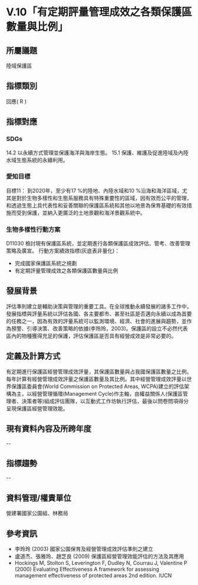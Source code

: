 # V.10「有定期評量管理成效之各類保護區數量與比例」

<script type="text/javascript" src="http://cdn.mathjax.org/mathjax/latest/MathJax.js?config=TeX-AMS-MML_HTMLorMML"></script>

## 所屬議題
陸域保護區
## 指標類別
回應( R )
## 指標對應
### SDGs
14.2
以永續方式管理並保護海洋與海岸生態。
15.1
保護、維護及促進陸域及內陸水域生態系統的永續利用。
### 愛知目標
目標11：
到2020年，至少有17 %的陸地、內陸水域和10 %沿海和海洋區域，尤其是對於生物多樣性和生態系服務具有特殊重要性的區域，因有效而公平的管理，和透過生態上具代表性和妥善關聯的保護區系統和其他以地景為保育基礎的有效措施而受到保護，並納入更廣泛的土地景觀和海洋景觀系統中。
### 生物多樣性行動方案
D11030 檢討現有保護區系統，並定期進行各類保護區成效評估、管考、改善管理策略及廣宣。
行動方案績效指標(灰底表非量化)：
* 完成國家保護區系統之規劃
* 有定期評量管理成效之各類保護區數量與比例
## 發展背景
評估準則建立是輔助決策與管理的重要工具。在全球推動永續發展的諸多工作中，發展指標與評量系統以評估各國、各主要都市、甚至社區是否邁向永續以成為首要的任務之一，因為有效的評量系統可以監測環境、經濟、社會的進展與趨勢，並作為預警、引導決策、改善策略的依據(李玲玲，2003)。保護區的設立不必然代表區內的物種獲得充足的保護，評估保護區是否具有經營成效是非常必要的。
## 定義及計算方式
有定期進行保護區經營管理成效評量，其保護區數量與占我國保護區數量之比例。
每年計算有經營管理成效評量之保護區數量及其比例。其中經營管理成效評量以世界保護區委員會(World Commission on Protected Areas, WCPA)建立的評估架構為主，以經營管理循環(Management Cycle)作主軸，由權益關係人(保護區管理者、決策者等)組成評估團隊，以互動式工作坊執行評估，最後以問卷問項得分呈現保護區經營管理效能。
## 現有資料內容及所跨年度
--
## 指標趨勢
--
## 資料管理/權責單位
營建署國家公園組、林務局
## 參考資訊
* 李玲玲 (2003) 國家公園保育及經營管理成效評估準則之建立
* 盧道杰、張雅玲、趙芝良 (2009) 保護區經營管理效能評估的方法及其應用
* Hockings M, Stolton S, Leverington F, Dudley N, Courrau J, Valentine P (2000) Evaluating Effectiveness A framework for assessing management effectiveness of protected areas 2nd edition. IUCN
